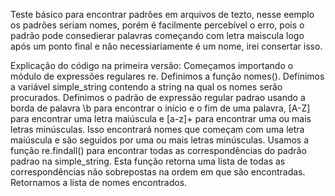 Teste básico para encontrar padrões em arquivos de tezto, nesse eemplo os padrões seriam nomes, porém é facilmente percebível o erro, pois o padrão pode consedierar palavras começando com letra maiscula logo após um ponto final e não necessiariamente é um nome, irei consertar isso. 

Explicação do código na primeira versão: 
    Começamos importando o módulo de expressões regulares re.
    Definimos a função nomes().
    Definimos a variável simple_string contendo a string na qual os nomes serão procurados.
    Definimos o padrão de expressão regular padrao usando a borda de palavra \b para encontrar o início e o fim de uma palavra, [A-Z] para encontrar uma letra maiúscula e [a-z]+ para encontrar uma ou mais letras minúsculas. Isso encontrará nomes que começam com uma letra maiúscula e são seguidos por uma ou mais letras minúsculas.
    Usamos a função re.findall() para encontrar todas as correspondências do padrão padrao na simple_string. Esta função retorna uma lista de todas as correspondências não sobrepostas na ordem em que são encontradas.
    Retornamos a lista de nomes encontrados.
